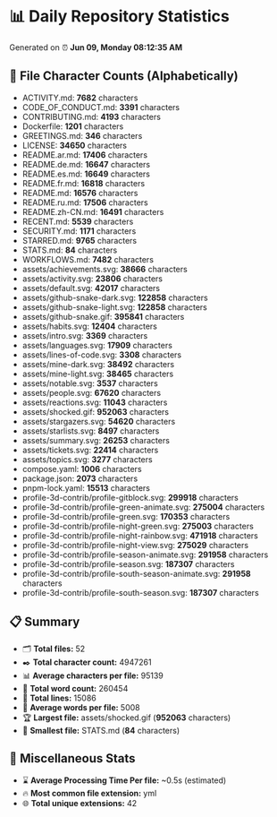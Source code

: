 # 📊 Daily Repository Statistics
Generated on ⏰ **Jun 09, Monday 08:12:35 AM**

## 📂 File Character Counts (Alphabetically)
- ACTIVITY.md: **7682** characters
- CODE_OF_CONDUCT.md: **3391** characters
- CONTRIBUTING.md: **4193** characters
- Dockerfile: **1201** characters
- GREETINGS.md: **346** characters
- LICENSE: **34650** characters
- README.ar.md: **17406** characters
- README.de.md: **16647** characters
- README.es.md: **16649** characters
- README.fr.md: **16818** characters
- README.md: **16576** characters
- README.ru.md: **17506** characters
- README.zh-CN.md: **16491** characters
- RECENT.md: **5539** characters
- SECURITY.md: **1171** characters
- STARRED.md: **9765** characters
- STATS.md: **84** characters
- WORKFLOWS.md: **7482** characters
- assets/achievements.svg: **38666** characters
- assets/activity.svg: **23806** characters
- assets/default.svg: **42017** characters
- assets/github-snake-dark.svg: **122858** characters
- assets/github-snake-light.svg: **122858** characters
- assets/github-snake.gif: **395841** characters
- assets/habits.svg: **12404** characters
- assets/intro.svg: **3369** characters
- assets/languages.svg: **17909** characters
- assets/lines-of-code.svg: **3308** characters
- assets/mine-dark.svg: **38492** characters
- assets/mine-light.svg: **38465** characters
- assets/notable.svg: **3537** characters
- assets/people.svg: **67620** characters
- assets/reactions.svg: **11043** characters
- assets/shocked.gif: **952063** characters
- assets/stargazers.svg: **54620** characters
- assets/starlists.svg: **8497** characters
- assets/summary.svg: **26253** characters
- assets/tickets.svg: **22414** characters
- assets/topics.svg: **3277** characters
- compose.yaml: **1006** characters
- package.json: **2073** characters
- pnpm-lock.yaml: **15513** characters
- profile-3d-contrib/profile-gitblock.svg: **299918** characters
- profile-3d-contrib/profile-green-animate.svg: **275004** characters
- profile-3d-contrib/profile-green.svg: **170353** characters
- profile-3d-contrib/profile-night-green.svg: **275003** characters
- profile-3d-contrib/profile-night-rainbow.svg: **471918** characters
- profile-3d-contrib/profile-night-view.svg: **275029** characters
- profile-3d-contrib/profile-season-animate.svg: **291958** characters
- profile-3d-contrib/profile-season.svg: **187307** characters
- profile-3d-contrib/profile-south-season-animate.svg: **291958** characters
- profile-3d-contrib/profile-south-season.svg: **187307** characters

## 📋 Summary
- 🗂️ **Total files:** 52
- ✒️ **Total character count:** 4947261
- 📊 **Average characters per file:** 95139
- 📝 **Total word count:** 260454
- 🧾 **Total lines:** 15086
- 📐 **Average words per file:** 5008
- 🏆 **Largest file:** assets/shocked.gif (**952063** characters)
- 🥉 **Smallest file:** STATS.md (**84** characters)

## 🌟 Miscellaneous Stats
- ⌛ **Average Processing Time Per file:** ~0.5s (estimated)
- 🔥 **Most common file extension:** yml
- 🌐 **Total unique extensions:** 42
